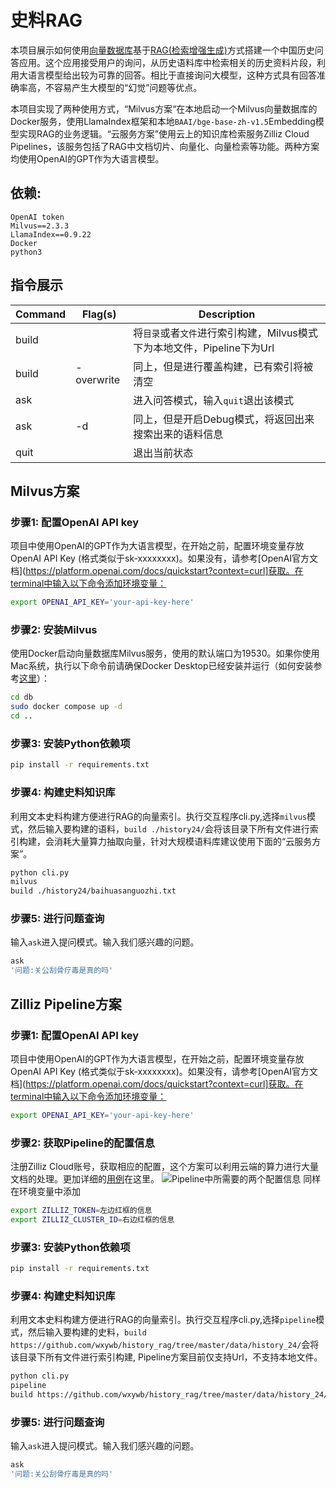 # 史料RAG

本项目展示如何使用[向量数据库](https://zilliz.com.cn/)基于[RAG(检索增强生成)](https://zhuanlan.zhihu.com/p/643953182)方式搭建一个中国历史问答应用。这个应用接受用户的询问，从历史语料库中检索相关的历史资料片段，利用大语言模型给出较为可靠的回答。相比于直接询问大模型，这种方式具有回答准确率高，不容易产生大模型的“幻觉”问题等优点。

本项目实现了两种使用方式，“Milvus方案“在本地启动一个Milvus向量数据库的Docker服务，使用LlamaIndex框架和本地`BAAI/bge-base-zh-v1.5`Embedding模型实现RAG的业务逻辑。“云服务方案”使用云上的知识库检索服务Zilliz Cloud Pipelines，该服务包括了RAG中文档切片、向量化、向量检索等功能。两种方案均使用OpenAI的GPT作为大语言模型。

## 依赖:
    OpenAI token
    Milvus==2.3.3
    LlamaIndex==0.9.22
    Docker
    python3

## 指令展示

| Command                   | Flag(s)          | Description                                      |
|---------------------------|------------------|--------------------------------------------------|
| build                   |                 | 将`目录`或者`文件`进行索引构建，Milvus模式下为本地文件，Pipeline下为Url                    |
| build                  | -overwrite       | 同上，但是进行覆盖构建，已有索引将被清空       |
| ask                     |                 | 进入问答模式，输入`quit`退出该模式             |
| ask                     | -d               | 同上，但是开启Debug模式，将返回出来搜索出来的语料信息    |
| quit                    |                 | 退出当前状态                                     |




## Milvus方案
    
### 步骤1: 配置OpenAI API key

项目中使用OpenAI的GPT作为大语言模型，在开始之前，配置环境变量存放 OpenAI API Key (格式类似于sk-xxxxxxxx)。如果没有，请参考[OpenAI官方文档](https://platform.openai.com/docs/quickstart?context=curl]获取。在terminal中输入以下命令添加环境变量：
```bash
export OPENAI_API_KEY='your-api-key-here'
```

### 步骤2: 安装Milvus
使用Docker启动向量数据库Milvus服务，使用的默认端口为19530。如果你使用Mac系统，执行以下命令前请确保Docker Desktop已经安装并运行（如何安装参考[这里](https://dockerdocs.cn/docker-for-mac/install/)）：
```bash
cd db
sudo docker compose up -d
cd ..
```

### 步骤3: 安装Python依赖项
```bash
pip install -r requirements.txt
```

### 步骤4: 构建史料知识库
利用文本史料构建方便进行RAG的向量索引。执行交互程序cli.py,选择`milvus`模式，然后输入要构建的语料，`build ./history24/`会将该目录下所有文件进行索引构建，会消耗大量算力抽取向量，针对大规模语料库建议使用下面的“云服务方案”。
```bash
python cli.py
milvus
build ./history24/baihuasanguozhi.txt
```

### 步骤5: 进行问题查询
输入`ask`进入提问模式。输入我们感兴趣的问题。
```bash
ask
'问题:关公刮骨疗毒是真的吗'
```

## Zilliz Pipeline方案
    
### 步骤1: 配置OpenAI API key

项目中使用OpenAI的GPT作为大语言模型，在开始之前，配置环境变量存放 OpenAI API Key (格式类似于sk-xxxxxxxx)。如果没有，请参考[OpenAI官方文档](https://platform.openai.com/docs/quickstart?context=curl]获取。在terminal中输入以下命令添加环境变量：
```bash
export OPENAI_API_KEY='your-api-key-here'
```

### 步骤2: 获取Pipeline的配置信息

注册Zilliz Cloud账号，获取相应的配置，这个方案可以利用云端的算力进行大量文档的处理。更加详细的[用例](https://github.com/milvus-io/bootcamp/blob/master/bootcamp/RAG/zilliz_pipeline_rag.ipynb)在这里。
![Pipeline中所需要的两个配置信息](https://raw.githubusercontent.com/milvus-io/bootcamp/6706a04e45018312905ccb7ad34def031d6937f7/images/zilliz_api_key_cluster_id.jpeg)
同样在环境变量中添加
```bash
export ZILLIZ_TOKEN=左边红框的信息 
export ZILLIZ_CLUSTER_ID=右边红框的信息
```

### 步骤3: 安装Python依赖项

```bash
pip install -r requirements.txt
```

### 步骤4: 构建史料知识库
利用文本史料构建方便进行RAG的向量索引。执行交互程序cli.py,选择`pipeline`模式，然后输入要构建的史料，`build https://github.com/wxywb/history_rag/tree/master/data/history_24/`会将该目录下所有文件进行索引构建, Pipeline方案目前仅支持Url，不支持本地文件。
```bash
python cli.py
pipeline
build https://github.com/wxywb/history_rag/tree/master/data/history_24/baihuasanguozhi.txt 
```

### 步骤5: 进行问题查询
输入`ask`进入提问模式。输入我们感兴趣的问题。
```bash
ask
'问题:关公刮骨疗毒是真的吗'
```





